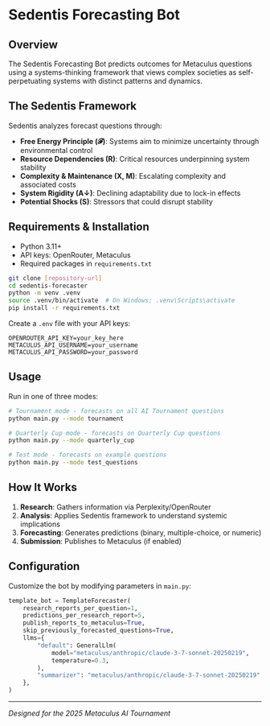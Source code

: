 # Sedentis Forecasting Bot

## Overview

The Sedentis Forecasting Bot predicts outcomes for Metaculus questions using a systems-thinking framework that views complex societies as self-perpetuating systems with distinct patterns and dynamics.

## The Sedentis Framework

Sedentis analyzes forecast questions through:
- **Free Energy Principle (𝓕)**: Systems aim to minimize uncertainty through environmental control
- **Resource Dependencies (R)**: Critical resources underpinning system stability
- **Complexity & Maintenance (X, M)**: Escalating complexity and associated costs
- **System Rigidity (A↓)**: Declining adaptability due to lock-in effects
- **Potential Shocks (S)**: Stressors that could disrupt stability

## Requirements & Installation

- Python 3.11+
- API keys: OpenRouter, Metaculus
- Required packages in `requirements.txt`

```bash
git clone [repository-url]
cd sedentis-forecaster
python -m venv .venv
source .venv/bin/activate  # On Windows: .venv\Scripts\activate
pip install -r requirements.txt
```

Create a `.env` file with your API keys:
```
OPENROUTER_API_KEY=your_key_here
METACULUS_API_USERNAME=your_username
METACULUS_API_PASSWORD=your_password
```

## Usage

Run in one of three modes:
```bash
# Tournament mode - forecasts on all AI Tournament questions
python main.py --mode tournament

# Quarterly Cup mode - forecasts on Quarterly Cup questions 
python main.py --mode quarterly_cup

# Test mode - forecasts on example questions
python main.py --mode test_questions
```

## How It Works

1. **Research**: Gathers information via Perplexity/OpenRouter
2. **Analysis**: Applies Sedentis framework to understand systemic implications
3. **Forecasting**: Generates predictions (binary, multiple-choice, or numeric)
4. **Submission**: Publishes to Metaculus (if enabled)

## Configuration

Customize the bot by modifying parameters in `main.py`:
```python
template_bot = TemplateForecaster(
    research_reports_per_question=1,
    predictions_per_research_report=5,
    publish_reports_to_metaculus=True,
    skip_previously_forecasted_questions=True,
    llms={
        "default": GeneralLlm(
            model="metaculus/anthropic/claude-3-7-sonnet-20250219",
            temperature=0.3,
        ),
        "summarizer": "metaculus/anthropic/claude-3-7-sonnet-20250219",
    },
)
```

---

*Designed for the 2025 Metaculus AI Tournament*